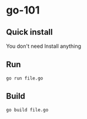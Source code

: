 # go-101

## Quick install
You don't need Install anything

## Run
``go run file.go``

## Build
``go build file.go``